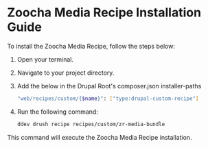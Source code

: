 # Zoocha Media Recipe Installation Guide

To install the Zoocha Media Recipe, follow the steps below:

1. Open your terminal.
2. Navigate to your project directory. 
3. Add the below in the Drupal Root's composer.json installer-paths
    ```sh
    "web/recipes/custom/{$name}": ["type:drupal-custom-recipe"]
    ```
4. Run the following command:

    ```sh
    ddev drush recipe recipes/custom/zr-media-bundle
    ```

This command will execute the Zoocha Media Recipe installation.
